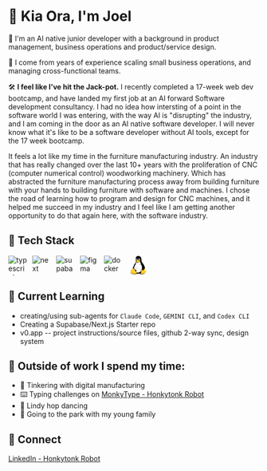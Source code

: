 # 👋 Kia Ora, I'm Joel

🥞 I'm an AI native junior developer with a background in product management, business operations and product/service design.

🚀 I come from years of experience scaling small business operations, and managing cross-functional teams.

🛠️ **I feel like I've hit the Jack-pot.** I recently completed a 17-week web dev bootcamp, and have landed my first job at an AI forward Software development consultancy. I had no idea how intersting of a point in the software world I was entering, with the way AI is "disrupting" the industry, and I am coming in the door as an AI native software developer. I will never know what it's like to be a software developer without AI tools, except for the 17 week bootcamp.

It feels a lot like my time in the furniture manufacturing industry. An industry that has really changed over the last 10+ years with the proliferation of CNC (computer numerical control) woodworking machinery. Which has abstracted the furniture manufacturing process away from building furniture with your hands to building furniture with software and machines. I chose the road of learning how to program and design for CNC machines, and it helped me succeed in my industry and I feel like I am getting another opportunity to do that again here, with the software industry.


## 🤖 Tech Stack
<div style="display: flex; flex-wrap: wrap; gap: 8px; align-items: center;">
  <img src="https://cdn.jsdelivr.net/gh/devicons/devicon@latest/icons/typescript/typescript-original.svg" alt="typescript" width="40" height="40" />
  <img src="https://cdn.jsdelivr.net/gh/devicons/devicon@latest/icons/nextjs/nextjs-original.svg" alt="next" width="40" height="40"/>
  <link rel="stylesheet" type='text/css' href="https://cdn.jsdelivr.net/gh/devicons/devicon@latest/devicon.min.css" alt="vercel" width="40" height="40" />
  <img src="https://cdn.jsdelivr.net/gh/devicons/devicon@latest/icons/supabase/supabase-original.svg" alt="supabase" width="40" height="40" />
  <img src="https://cdn.jsdelivr.net/gh/devicons/devicon@latest/icons/figma/figma-original.svg" alt="figma" width="40" height="40" />
  <img src="https://cdn.jsdelivr.net/gh/devicons/devicon@latest/icons/docker/docker-original-wordmark.svg" alt="docker" width="40" height="40" />
  <img src="https://raw.githubusercontent.com/devicons/devicon/master/icons/linux/linux-original.svg" alt="linux" width="40" height="40"/>
</div>


## 🌱 Current Learning
- creating/using sub-agents for `Claude Code`, `GEMINI CLI`, and `Codex CLI`
- Creating a Supabase/Next.js Starter repo
- v0.app -- project instructions/source files, github 2-way sync, design system

## 🕺 Outside of work I spend my time:
- 🔧 Tinkering with digital manufacturing
- ⌨️ Typing challenges on [MonkyType - Honkytonk Robot](MonkeyType.com/profile/HonkyTonkRobot)
- 💃 Lindy hop dancing
- 🌳 Going to the park with my young family

## 🤝 Connect
[LinkedIn - Honkytonk Robot](https://www.linkedin.com/in/honkytonkrobot)


